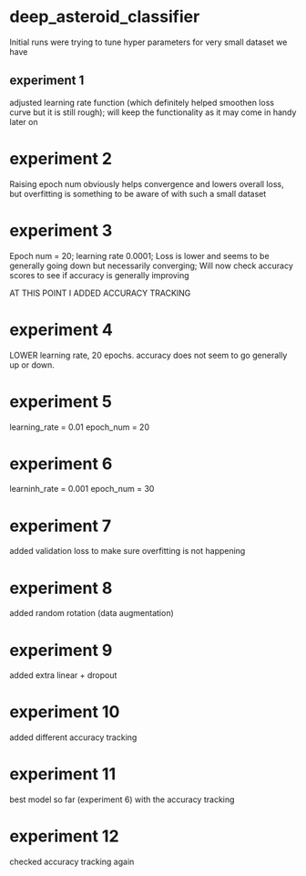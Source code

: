 # deep_asteroid_classifier

Initial runs were trying to tune hyper parameters for very small dataset we have

## experiment 1

adjusted learning rate function (which definitely helped smoothen loss curve but it is still rough); will keep the functionality as it may come in handy later on

# experiment 2

Raising epoch num obviously helps convergence and lowers overall loss, but overfitting is something to be aware of with such a small dataset

# experiment 3

Epoch num = 20; learning rate 0.0001;
Loss is lower and seems to be generally going down but necessarily converging;
Will now check accuracy scores to see if accuracy is generally improving

AT THIS POINT I ADDED ACCURACY TRACKING

# experiment 4

LOWER learning rate, 20 epochs. accuracy does not seem to go generally up or down. 

# experiment 5
learning_rate = 0.01
epoch_num = 20

# experiment 6
learninh_rate = 0.001
epoch_num = 30

# experiment 7
added validation loss to make sure overfitting is not happening

# experiment 8
added random rotation (data augmentation)

# experiment 9
added extra linear + dropout

# experiment 10
added different accuracy tracking

# experiment 11 
best model so far (experiment 6) with the accuracy tracking

# experiment 12
checked accuracy tracking again